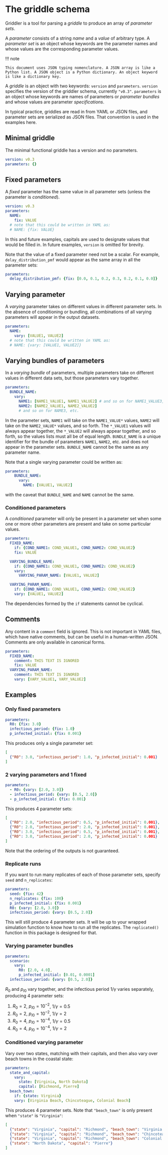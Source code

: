 # The griddle schema

Griddler is a tool for parsing a *griddle* to produce an array of *parameter sets*.

A *parameter* consists of a string *name* and a *value* of arbitrary type. A *parameter set* is an object whose keywords are the parameter names and whose values are the corresponding parameter values.

!!! note

    This document uses JSON typing nomenclature. A JSON array is like a Python list. A JSON object is a Python dictionary. An object keyword is like a dictionary key.


A *griddle* is an object with two keywords: `version` and `parameters`. `version` specifies the version of the griddler schema, currently `"v0.3"`. `parameters` is an object whose keywords are names of parameters or *parameter bundles* and whose values are parameter *specifications*.

In typical practice, griddles are read in from YAML or JSON files, and parameter sets are serialized as JSON files. That convention is used in the examples here.

## Minimal griddle

The minimal functional griddle has a version and no parameters.

```yaml
version: v0.3
parameters: {}
```

## Fixed parameters

A *fixed* parameter has the same value in all parameter sets (unless the parameter is *conditioned*).

```yaml
version: v0.3
parameters:
  NAME:
    fix: VALUE
  # note that this could be written in YAML as:
  # NAME: {fix: VALUE}
```

In this and future examples, capitals are used to designate values that would be filled in. In future examples, `version` is omitted for brevity.

Note that the value of a fixed parameter need not be a scalar. For example, `delay_distribution_pmf` would appear as the same array in all the parameter sets:

```yaml
parameters:
  delay_distribution_pmf: {fix: [0.0, 0.1, 0.2, 0.3, 0.2, 0.1, 0.0]}
```

## Varying parameter

A *varying* parameter takes on different values in different parameter sets. In the absence of conditioning or bundling, all combinations of all varying parameters will appear in the output datasets.

```yaml
parameters:
  NAME:
    vary: [VALUE1, VALUE2]
  # note that this could be written in YAML as:
  # NAME: {vary: [VALUE1, VALUE2]}
```

## Varying bundles of parameters

In a *varying bundle* of parameters, multiple parameters take on different values in different data sets, but those parameters vary together.

```yaml
parameters:
  BUNDLE_NAME:
    vary:
      NAME1: [NAME1_VALUE1, NAME1_VALUE2] # and so on for NAME1_VALUE3, etc.
      NAME2: [NAME2_VALUE1, NAME2_VALUE2]
      # and so on for NAME3, etc.
```

In the parameter sets, `NAME1` will take on the `NAME1_VALUE*` values, `NAME2` will take on the `NAME2_VALUE*` values, and so forth. The `*_VALUE1` values will always appear together, the `*_VALUE2` will always appear together, and so forth, so the values lists must all be of equal length. `BUNDLE_NAME` is a unique identifier for the bundle of parameters `NAME1`, `NAME2`, etc. and does not appear in the parameter sets. `BUNDLE_NAME` cannot be the same as any parameter name.

Note that a single varying parameter could be written as:

```yaml
parameters:
    BUNDLE_NAME:
      vary:
        NAME: [VALUE1, VALUE2]
```

with the caveat that `BUNDLE_NAME` and `NAME` cannot be the same.

### Conditioned parameters

A *conditioned* parameter will only be present in a parameter set when some one or more other parameters are present and take on some particular values.

```yaml
parameters:
  FIXED_NAME:
    if: {COND_NAME1: COND_VALUE1, COND_NAME2: COND_VALUE2}
    fix: VALUE

  VARYING_BUNDLE_NAME:
    if: {COND_NAME1: COND_VALUE1, COND_NAME2: COND_VALUE2}
    vary:
      VARYING_PARAM_NAME: [VALUE1, VALUE2]

  VARYING_PARAM_NAME:
    if: {COND_NAME1: COND_VALUE1, COND_NAME2: COND_VALUE2}
    vary: [VALUE1, VALUE2]
```

The dependencies formed by the `if` statements cannot be cyclical.

## Comments

Any content in a `comment` field is ignored. This is not important in YAML files, which have native comments, but can be useful in a human-written JSON. Comments are only available in canonical forms.

```yaml
parameters:
  FIXED_NAME:
    comment: THIS TEXT IS IGNORED
    fix: VALUE
  VARYING_PARAM_NAME:
    comment: THIS TEXT IS IGNORED
    vary: [VARY_VALUE1, VARY_VALUE2]
```

## Examples

### Only fixed parameters

```yaml
parameters:
  R0: {fix: 3.0}
  infectious_period: {fix: 1.0}
  p_infected_initial: {fix: 0.001}
```

This produces only a single parameter set:

```json
[
  {"R0": 3.0, "infectious_period": 1.0, "p_infected_initial": 0.001}
]
```

### 2 varying parameters and 1 fixed

```yaml
parameters:
  - R0: {vary: [2.0, 3.0]}
  - infectious_period: {vary: [0.5, 2.0]}
  - p_infected_initial: {fix: 0.001}
```

This produces 4 parameter sets:

```json
[
  {"R0": 2.0, "infectious_period": 0.5, "p_infected_initial": 0.001},
  {"R0": 2.0, "infectious_period": 2.0, "p_infected_initial": 0.001},
  {"R0": 3.0, "infectious_period": 0.5, "p_infected_initial": 0.001},
  {"R0": 3.0, "infectious_period": 2.0, "p_infected_initial": 0.001}
]
```

Note that the ordering of the outputs is not guaranteed.

### Replicate runs

If you want to run many replicates of each of those parameter sets, specify `seed` and `n_replicates`:

```yaml
parameters:
  seed: {fix: 42}
  n_replicates: {fix: 100}
  p_infected_initial: {fix: 0.001}
  R0: {vary: [2.0, 3.0]}
  infectious_period: {vary: [0.5, 2.0]}
```

This will still produce 4 parameter sets. It will be up to your wrapped simulation function to know how to run all the replicates. The `replicated()` function in this package is designed for that.

### Varying parameter bundles

```yaml
parameters:
  scenario:
    vary:
      R0: [2.0, 4.0],
      p_infected_initial: [0.01, 0.0001]
  infectious_period: {vary: [0.5, 2.0]}
```

$R_0$ and $p_{I0}$ vary together, and the infectious period $1/\gamma$ varies separately, producing 4 parameter sets:

1. $R_0=2$, $p_{I0}=10^{-2}$, $1/\gamma=0.5$
2. $R_0=2$, $p_{I0}=10^{-2}$, $1/\gamma=2$
3. $R_0=4$, $p_{I0}=10^{-4}$, $1/\gamma=0.5$
4. $R_0=4$, $p_{I0}=10^{-4}$, $1/\gamma=2$

### Conditioned varying parameter

Vary over two states, matching with their capitals, and then also vary over beach towns in the coastal state:

```yaml
parameters:
  state_and_capital:
    vary:
      state: [Virginia, North Dakota]
      capital: [Richmond, Pierre]
  beach_town:
    if: {state: Virginia}
    vary: [Virginia Beach, Chincoteague, Colonial Beach]
```

This produces 4 parameter sets. Note that `"beach_town"` is only present when `"state"` is `"Virginia"`:

```json
[
  {"state": "Virginia", "capital": "Richmond", "beach_town": "Virginia Beach"},
  {"state": "Virginia", "capital": "Richmond", "beach_town": "Chincoteague"},
  {"state": "Virginia", "capital": "Richmond", "beach_town": "Colonial Beach"},
  {"state": "North Dakota", "capital": "Pierre"}
]
```
